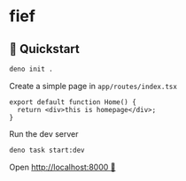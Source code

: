 # fief

## 🚀 Quickstart

```bash
deno init .
```

Create a simple page in `app/routes/index.tsx`

```tsx
export default function Home() {
  return <div>this is homepage</div>;
}
```

Run the dev server

```bash
deno task start:dev
```

Open [http://localhost:8000 🎉](http://localhost:8000)